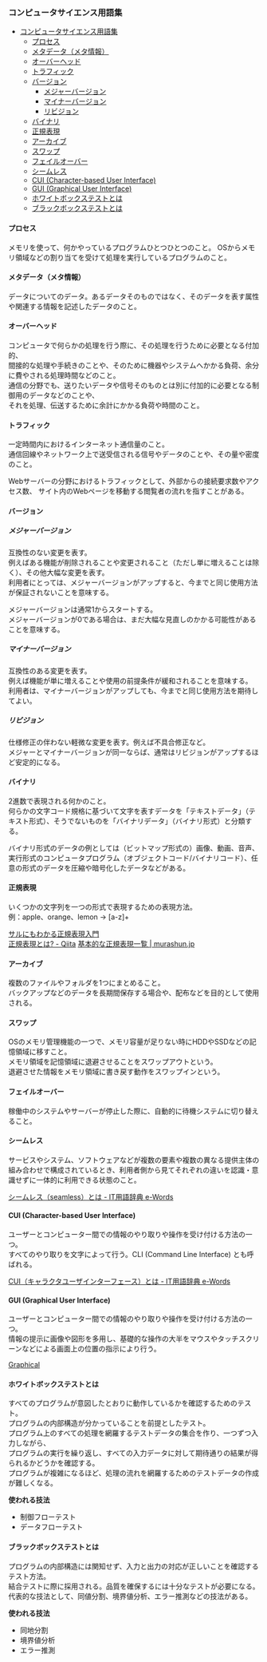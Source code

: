 ### コンピュータサイエンス用語集

- [コンピュータサイエンス用語集](#コンピュータサイエンス用語集)
  - [プロセス](#プロセス)
  - [メタデータ（メタ情報）](#メタデータメタ情報)
  - [オーバーヘッド](#オーバーヘッド)
  - [トラフィック](#トラフィック)
  - [バージョン](#バージョン)
    - [メジャーバージョン](#メジャーバージョン)
    - [マイナーバージョン](#マイナーバージョン)
    - [リビジョン](#リビジョン)
  - [バイナリ](#バイナリ)
  - [正規表現](#正規表現)
  - [アーカイブ](#アーカイブ)
  - [スワップ](#スワップ)
  - [フェイルオーバー](#フェイルオーバー)
  - [シームレス](#シームレス)
  - [CUI (Character-based User Interface)](#cui-character-based-user-interface)
  - [GUI (Graphical User Interface)](#gui-graphical-user-interface)
  - [ホワイトボックステストとは](#ホワイトボックステストとは)
  - [ブラックボックステストとは](#ブラックボックステストとは)

#### プロセス
メモリを使って、何かやっているプログラムひとつひとつのこと。
OSからメモリ領域などの割り当てを受けて処理を実行しているプログラムのこと。

#### メタデータ（メタ情報）
データについてのデータ。あるデータそのものではなく、そのデータを表す属性や関連する情報を記述したデータのこと。

#### オーバーヘッド
コンピュータで何らかの処理を行う際に、その処理を行うために必要となる付加的、  
間接的な処理や手続きのことや、そのために機器やシステムへかかる負荷、余分に費やされる処理時間などのこと。  
通信の分野でも、送りたいデータや信号そのものとは別に付加的に必要となる制御用のデータなどのことや、  
それを処理、伝送するために余計にかかる負荷や時間のこと。

#### トラフィック
一定時間内におけるインターネット通信量のこと。  
通信回線やネットワーク上で送受信される信号やデータのことや、その量や密度のこと。

Webサーバーの分野におけるトラフィックとして、外部からの接続要求数やアクセス数、
サイト内のWebページを移動する閲覧者の流れを指すことがある。

#### バージョン
##### メジャーバージョン
互換性のない変更を表す。  
例えばある機能が削除されることや変更されること（ただし単に増えることは除く）、その他大幅な変更を表す。  
利用者にとっては、メジャーバージョンがアップすると、今までと同じ使用方法が保証されないことを意味する。

メジャーバージョンは通常1からスタートする。  
メジャーバージョンが0である場合は、まだ大幅な見直しのかかる可能性があることを意味する。

##### マイナーバージョン
互換性のある変更を表す。  
例えば機能が単に増えることや使用の前提条件が緩和されることを意味する。  
利用者は、マイナーバージョンがアップしても、今までと同じ使用方法を期待してよい。

##### リビジョン
仕様修正の伴わない軽微な変更を表す。例えば不具合修正など。  
メジャーとマイナーバージョンが同一ならば、通常はリビジョンがアップするほど安定的になる。

#### バイナリ
2進数で表現される何かのこと。  
何らかの文字コード規格に基づいて文字を表すデータを「テキストデータ」（テキスト形式）、そうでないものを「バイナリデータ」（バイナリ形式）と分類する。

バイナリ形式のデータの例としては（ビットマップ形式の）画像、動画、音声、実行形式のコンピュータプログラム（オブジェクトコード/バイナリコード）、任意の形式のデータを圧縮や暗号化したデータなどがある。

#### 正規表現
いくつかの文字列を一つの形式で表現するための表現方法。  
例：apple、orange、lemon → [a-z]+

[サルにもわかる正規表現入門](https://userweb.mnet.ne.jp/nakama/)  
[正規表現とは? \- Qiita](https://qiita.com/soarflat/items/2b50c1efe2ea54a762d7)
[基本的な正規表現一覧 \| murashun\.jp](https://murashun.jp/article/programming/regular-expression.html)

#### アーカイブ
複数のファイルやフォルダを1つにまとめること。  
バックアップなどのデータを長期間保存する場合や、配布などを目的として使用される。

#### スワップ
OSのメモリ管理機能の一つで、メモリ容量が足りない時にHDDやSSDなどの記憶領域に移すこと。  
メモリ領域を記憶領域に退避させることをスワップアウトという。  
退避させた情報をメモリ領域に書き戻す動作をスワップインという。

#### フェイルオーバー
稼働中のシステムやサーバーが停止した際に、自動的に待機システムに切り替えること。

#### シームレス
サービスやシステム、ソフトウェアなどが複数の要素や複数の異なる提供主体の組み合わせで構成されているとき、利用者側から見てそれぞれの違いを認識・意識せずに一体的に利用できる状態のこと。

[シームレス（seamless）とは \- IT用語辞典 e\-Words](https://e-words.jp/w/%E3%82%B7%E3%83%BC%E3%83%A0%E3%83%AC%E3%82%B9.html)

#### CUI (Character-based User Interface)
ユーザーとコンピューター間での情報のやり取りや操作を受け付ける方法の一つ。  
すべてのやり取りを文字によって行う。CLI (Command Line Interface) とも呼ばれる。

[CUI（キャラクタユーザインターフェース）とは \- IT用語辞典 e\-Words](https://e-words.jp/w/CUI.html)

#### GUI (Graphical User Interface)
ユーザーとコンピューター間での情報のやり取りや操作を受け付ける方法の一つ。  
情報の提示に画像や図形を多用し、基礎的な操作の大半をマウスやタッチスクリーンなどによる画面上の位置の指示により行う。

[Graphical](https://e-words.jp/w/GUI.html)

#### ホワイトボックステストとは
すべてのプログラムが意図したとおりに動作しているかを確認するためのテスト。  
プログラムの内部構造が分かっていることを前提としたテスト。  
プログラム上のすべての処理を網羅するテストデータの集合を作り、一つずつ入力しながら、  
プログラムの実行を繰り返し、すべての入力データに対して期待通りの結果が得られるかどうかを確認する。  
プログラムが複雑になるほど、処理の流れを網羅するためのテストデータの作成が難しくなる。

**使われる技法**
- 制御フローテスト
- データフローテスト

#### ブラックボックステストとは
プログラムの内部構造には関知せず、入力と出力の対応が正しいことを確認するテスト方法。  
結合テストに際に採用される。品質を確保するには十分なテストが必要になる。  
代表的な技法として、同値分割、境界値分析、エラー推測などの技法がある。

**使われる技法**
- 同地分割
- 境界値分析
- エラー推測